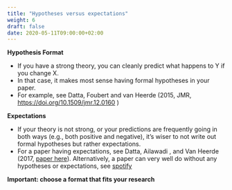 ```yaml
---
title: "Hypotheses versus expectations"
weight: 6
draft: false
date: 2020-05-11T09:00:00+02:00
---
```


**Hypothesis Format**

* If you have a strong theory, you can cleanly predict what happens to
Y if you change X.
* In that case, it makes most sense having formal hypotheses in your
paper.
* For example, see Datta, Foubert and van Heerde (2015, JMR, [<ins>https://doi.org/10.1509/jmr.12.0160</ins>]() )

**Expectations**

* If your theory is not strong, or your predictions are frequently going
   in both ways (e.g., both positive and negative), it’s wiser to not write
   out formal hypotheses but rather expectations.
* For a paper having expectations, see Datta, Ailawadi , and Van
  Heerde (2017, <ins>[paper here](https://doi.org/10.1509/jm.15.0340)</ins>). Alternatively, a paper can very well do
  without any hypotheses or expectations, see <ins>[spotify](tiu.nu/)</ins>

**Important: choose a format that fits your research**
